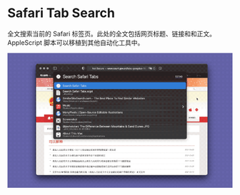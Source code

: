 # Safari Tab Search

全文搜索当前的 Safari 标签页。此处的全文包括网页标题、链接和和正文。AppleScript 脚本可以移植到其他自动化工具中。

![title](img.gif)